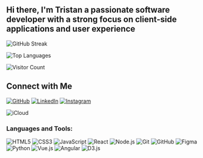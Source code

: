 ## Hi there, I'm Tristan a passionate software developer with a strong focus on client-side applications and user experience 

![GitHub Streak](https://github-readme-streak-stats.herokuapp.com/?user=tkdevops-commit&theme=radical)

![Top Languages](https://github-readme-stats.vercel.app/api/top-langs/?username=tkdevops-commit&layout=compact&theme=radical)

![Visitor Count](https://komarev.com/ghpvc/?username=your-username)

## Connect with Me

[![GitHub](https://img.shields.io/badge/GitHub-000000?style=for-the-badge&logo=github&logoColor=white)](https://github.com/tkdevops-commit)
[![LinkedIn](https://img.shields.io/badge/LinkedIn-0077B5?style=for-the-badge&logo=linkedin&logoColor=white)](https://www.linkedin.com/in/tristan-kahika-60b883235/)
[![Instagram](https://img.shields.io/badge/Instagram-E4405F?style=for-the-badge&logo=instagram&logoColor=white)](https://www.instagram.com/itstristank/)

![iCloud](https://img.shields.io/badge/iCloud-tkdevops1@icloud.com-blue)


### Languages and Tools:
![HTML5](https://img.shields.io/badge/-HTML5-E34F26?style=flat-square&logo=html5&logoColor=white)
![CSS3](https://img.shields.io/badge/-CSS3-1572B6?style=flat-square&logo=css3&logoColor=white)
![JavaScript](https://img.shields.io/badge/-JavaScript-F7DF1E?style=flat-square&logo=javascript&logoColor=black)
![React](https://img.shields.io/badge/-React-61DAFB?style=flat-square&logo=react&logoColor=black)
![Node.js](https://img.shields.io/badge/-Node.js-339933?style=flat-square&logo=node.js&logoColor=white)
![Git](https://img.shields.io/badge/-Git-F05032?style=flat-square&logo=git&logoColor=white)
![GitHub](https://img.shields.io/badge/-GitHub-181717?style=flat-square&logo=github)
![Figma](https://img.shields.io/badge/-Figma-F24E1E?style=flat-square&logo=figma&logoColor=white)
![Python](https://img.shields.io/badge/-Python-3776AB?style=flat-square&logo=python&logoColor=white)
![Vue.js](https://img.shields.io/badge/-Vue.js-4FC08D?style=flat-square&logo=vue.js&logoColor=white)
![Angular](https://img.shields.io/badge/-Angular-DD0031?style=flat-square&logo=angular&logoColor=white)
![D3.js](https://img.shields.io/badge/-D3.js-F9A03C?style=flat-square&logo=d3.js&logoColor=white)



<!--
**tkdevops-commit/tkdevops-commit** is a ✨ _special_ ✨ repository because its `README.md` (this file) appears on your GitHub profile.

Here are some ideas to get you started:

- 🔭 I’m currently working on ...
- 🌱 I’m currently learning ...
- 👯 I’m looking to collaborate on ...
- 🤔 I’m looking for help with ...
- 💬 Ask me about ...
- 📫 How to reach me: ...
- 😄 Pronouns: ...
- ⚡ Fun fact: ...
-->
